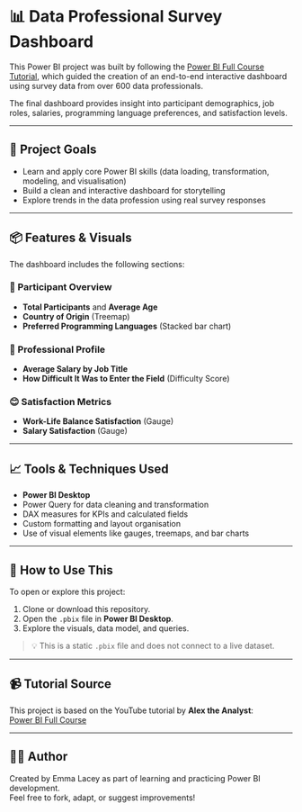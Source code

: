 # 📊 Data Professional Survey Dashboard

This Power BI project was built by following the [Power BI Full Course Tutorial](https://www.youtube.com/watch?v=I0vQ_VLZTWg), which guided the creation of an end-to-end interactive dashboard using survey data from over 600 data professionals.

The final dashboard provides insight into participant demographics, job roles, salaries, programming language preferences, and satisfaction levels.

---

## 🧠 Project Goals

- Learn and apply core Power BI skills (data loading, transformation, modeling, and visualisation)
- Build a clean and interactive dashboard for storytelling
- Explore trends in the data profession using real survey responses

---

## 📦 Features & Visuals

The dashboard includes the following sections:

### 🧍 Participant Overview
- **Total Participants** and **Average Age**
- **Country of Origin** (Treemap)
- **Preferred Programming Languages** (Stacked bar chart)

### 💼 Professional Profile
- **Average Salary by Job Title**
- **How Difficult It Was to Enter the Field** (Difficulty Score)

### 😊 Satisfaction Metrics
- **Work-Life Balance Satisfaction** (Gauge)
- **Salary Satisfaction** (Gauge)

---

## 📈 Tools & Techniques Used

- **Power BI Desktop**
- Power Query for data cleaning and transformation
- DAX measures for KPIs and calculated fields
- Custom formatting and layout organisation
- Use of visual elements like gauges, treemaps, and bar charts

---

## 🔧 How to Use This

To open or explore this project:

1. Clone or download this repository.
2. Open the `.pbix` file in **Power BI Desktop**.
3. Explore the visuals, data model, and queries.

> 💡 This is a static `.pbix` file and does not connect to a live dataset.

---

## 📹 Tutorial Source

This project is based on the YouTube tutorial by **Alex the Analyst**:  
[Power BI Full Course](https://www.youtube.com/watch?v=I0vQ_VLZTWg)

---

## 🧑‍💻 Author

Created by Emma Lacey as part of learning and practicing Power BI development.  
Feel free to fork, adapt, or suggest improvements!
